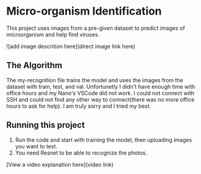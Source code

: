 # Micro-organism Identification

 This project uses images from a pre-given dataset to predict images of microorganism and help find viruses.

![add image descrition here](direct image link here)

## The Algorithm

The my-recognition file trains the model and uses the images from the dataset with train, test, and val. Unfortunetly I didn't have enough time with office hours and my Nano's VSCode did not work. I could not connect with SSH and could not find any other way to connect(there was no more office hours to ask for help). I am truly sorry and I tried my best.

## Running this project

1. Run the code and start with training the model, then uploading images you want to test.
2. You need Resnet to be able to recognize the photos.

[View a video explanation here](video link)
